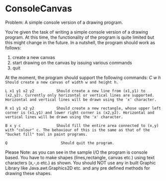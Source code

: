 ConsoleCanvas
=============

Problem: A simple console version of a drawing program.

You're given the task of writing a simple console version of a drawing program. At this time, the functionality of the program is quite limited but this might change in the future. In a nutshell, the program should work as follows:

1.	create a new canvas
2.	start drawing on the canvas by issuing various commands
3.	quit

At the moment, the program should support the following commands:
*C w h*	`Should create a new canvas of width w and height h.`

  `L x1 y1 x2 y2          Should create a new line from (x1,y1) to (x2,y2). Currently only horizontal or vertical lines are supported. Horizontal and vertical lines will be drawn using the 'x' character.`
               
  `R x1 y1 x2 y2          Should create a new rectangle, whose upper left corner is (x1,y1) and lower right corner is (x2,y2). Horizontal and vertical lines will be drawn using the 'x' character.`
               
  `B x y c                Should fill the entire area connected to (x,y) with "colour" c. The behaviour of this is the same as that of the "bucket fill" tool in paint programs.`
               
  `Q	                    Should quit the program.`

Please Note: as you can see in the sample I/O the program is console based. You have to make shapes (lines,rectangle, canvas etc.) using text characters (x,-,o etc.) as shown. You should NOT use any in built Graphic Library like Java.awt.Graphics2D etc. and any pre defined methods for drawing these shapes.

